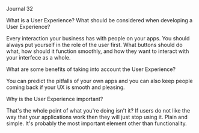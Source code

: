 Journal 32

What is a User Experience? What should be considered when developing a User Experience?

Every interaction your business has with people on your apps. You should always put yourself in the role of the user first. What buttons should do what, how should it function smoothly, and how they want to interact with your interfece as a whole.

What are some benefits of taking into account the User Experience?

You can predict the pitfalls of your own apps and you can also keep people coming back if your UX is smooth and pleasing. 

Why is the User Experience important?

That's the whole point of what you're doing isn't it? If users do not like the way that your applications work then they will just stop using it. Plain and simple. It's probably the most important element other than functionality.